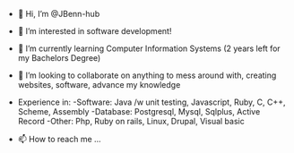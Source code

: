 - 👋 Hi, I’m @JBenn-hub
- 👀 I’m interested in software development!
- 🌱 I’m currently learning Computer Information Systems (2 years left for my Bachelors Degree)
- 💞️ I’m looking to collaborate on anything to mess around with, creating websites, software, advance my knowledge 
- Experience in: 
-Software:
     Java /w unit testing, Javascript, Ruby, C, C++, Scheme, Assembly
-Database:
     Postgresql, Mysql, Sqlplus, Active Record
-Other:
     Php, Ruby on rails, Linux, Drupal, Visual basic
 

- 📫 How to reach me ...

<!---
JBenn-hub/JBenn-hub is a ✨ special ✨ repository because its `README.md` (this file) appears on your GitHub profile.
You can click the Preview link to take a look at your changes.
--->
